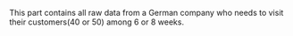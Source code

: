 This part contains all raw data from a German company who needs to visit their customers(40 or 50) among 6 or 8 weeks.
